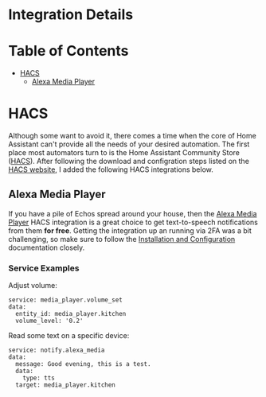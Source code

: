 # Integration Details

# Table of Contents
  * [HACS](#HACS)
    * [Alexa Media Player](#Alexa-Media-Player)

# HACS
Although some want to avoid it, there comes a time when the core of Home Assistant can't provide all the needs of your desired automation. 
The first place most automators turn to is the Home Assistant Community Store ([HACS](https://hacs.xyz/)).
After following the download and configration steps listed on the [HACS website](https://hacs.xyz/), I added the following HACS integrations below.

## Alexa Media Player
If you have a pile of Echos spread around your house, then the [Alexa Media Player](https://github.com/custom-components/alexa_media_player) HACS integration 
is a great choice to get text-to-speech notifications from them **for free**.  Getting the integration up an running via 2FA was a bit challenging, so 
make sure to follow the [Installation and Configuration](https://github.com/custom-components/alexa_media_player/wiki/Configuration) documentation closely.

### Service Examples
Adjust volume:
```
service: media_player.volume_set
data:
  entity_id: media_player.kitchen
  volume_level: '0.2'
```

Read some text on a specific device:
```
service: notify.alexa_media
data:
  message: Good evening, this is a test.
  data:
    type: tts
  target: media_player.kitchen
```